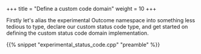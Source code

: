 +++
title = "Define a custom code domain"
weight = 10
+++

Firstly let's alias the experimental Outcome namespace into something
less tedious to type, declare our custom status code type, and get
started on defining the custom status code domain implementation.

{{% snippet "experimental_status_code.cpp" "preamble" %}}
